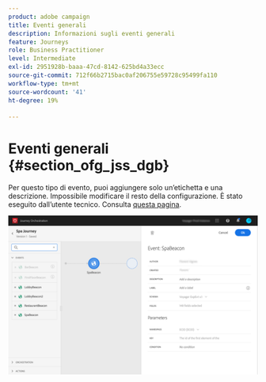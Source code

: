 ```yaml
---
product: adobe campaign
title: Eventi generali
description: Informazioni sugli eventi generali
feature: Journeys
role: Business Practitioner
level: Intermediate
exl-id: 2951928b-baaa-47cd-8142-625bd4a33ecc
source-git-commit: 712f66b2715bac0af206755e59728c95499fa110
workflow-type: tm+mt
source-wordcount: '41'
ht-degree: 19%

---
```


# Eventi generali {#section_ofg_jss_dgb}

Per questo tipo di evento, puoi aggiungere solo un’etichetta e una descrizione. Impossibile modificare il resto della configurazione. È stato eseguito dall’utente tecnico. Consulta [questa pagina](../event/about-events.md).

![](../assets/general-events.png)
